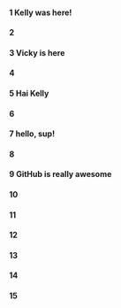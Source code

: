 #### 1 Kelly was here!
#### 2
#### 3 Vicky is here
#### 4
#### 5 Hai Kelly
#### 6
#### 7 hello, sup!
#### 8
#### 9 GitHub is really awesome
#### 10
#### 11
#### 12
#### 13
#### 14
#### 15